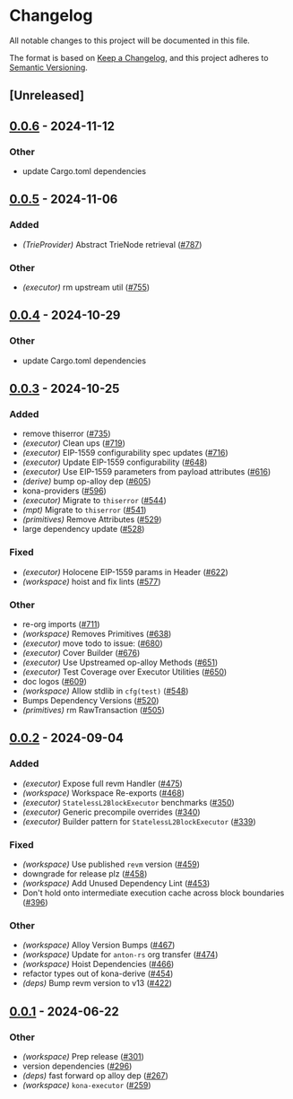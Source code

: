 # Changelog
All notable changes to this project will be documented in this file.

The format is based on [Keep a Changelog](https://keepachangelog.com/en/1.0.0/),
and this project adheres to [Semantic Versioning](https://semver.org/spec/v2.0.0.html).

## [Unreleased]

## [0.0.6](https://github.com/anton-rs/kona/compare/kona-executor-v0.0.5...kona-executor-v0.0.6) - 2024-11-12

### Other

- update Cargo.toml dependencies

## [0.0.5](https://github.com/anton-rs/kona/compare/kona-executor-v0.0.4...kona-executor-v0.0.5) - 2024-11-06

### Added

- *(TrieProvider)* Abstract TrieNode retrieval ([#787](https://github.com/anton-rs/kona/pull/787))

### Other

- *(executor)* rm upstream util ([#755](https://github.com/anton-rs/kona/pull/755))

## [0.0.4](https://github.com/anton-rs/kona/compare/kona-executor-v0.0.3...kona-executor-v0.0.4) - 2024-10-29

### Other

- update Cargo.toml dependencies

## [0.0.3](https://github.com/anton-rs/kona/compare/kona-executor-v0.0.2...kona-executor-v0.0.3) - 2024-10-25

### Added

- remove thiserror ([#735](https://github.com/anton-rs/kona/pull/735))
- *(executor)* Clean ups ([#719](https://github.com/anton-rs/kona/pull/719))
- *(executor)* EIP-1559 configurability spec updates ([#716](https://github.com/anton-rs/kona/pull/716))
- *(executor)* Update EIP-1559 configurability ([#648](https://github.com/anton-rs/kona/pull/648))
- *(executor)* Use EIP-1559 parameters from payload attributes ([#616](https://github.com/anton-rs/kona/pull/616))
- *(derive)* bump op-alloy dep ([#605](https://github.com/anton-rs/kona/pull/605))
- kona-providers ([#596](https://github.com/anton-rs/kona/pull/596))
- *(executor)* Migrate to `thiserror` ([#544](https://github.com/anton-rs/kona/pull/544))
- *(mpt)* Migrate to `thiserror` ([#541](https://github.com/anton-rs/kona/pull/541))
- *(primitives)* Remove Attributes ([#529](https://github.com/anton-rs/kona/pull/529))
- large dependency update ([#528](https://github.com/anton-rs/kona/pull/528))

### Fixed

- *(executor)* Holocene EIP-1559 params in Header ([#622](https://github.com/anton-rs/kona/pull/622))
- *(workspace)* hoist and fix lints ([#577](https://github.com/anton-rs/kona/pull/577))

### Other

- re-org imports ([#711](https://github.com/anton-rs/kona/pull/711))
- *(workspace)* Removes Primitives ([#638](https://github.com/anton-rs/kona/pull/638))
- *(executor)* move todo to issue: ([#680](https://github.com/anton-rs/kona/pull/680))
- *(executor)* Cover Builder ([#676](https://github.com/anton-rs/kona/pull/676))
- *(executor)* Use Upstreamed op-alloy Methods  ([#651](https://github.com/anton-rs/kona/pull/651))
- *(executor)* Test Coverage over Executor Utilities ([#650](https://github.com/anton-rs/kona/pull/650))
- doc logos ([#609](https://github.com/anton-rs/kona/pull/609))
- *(workspace)* Allow stdlib in `cfg(test)` ([#548](https://github.com/anton-rs/kona/pull/548))
- Bumps Dependency Versions ([#520](https://github.com/anton-rs/kona/pull/520))
- *(primitives)* rm RawTransaction ([#505](https://github.com/anton-rs/kona/pull/505))

## [0.0.2](https://github.com/anton-rs/kona/compare/kona-executor-v0.0.1...kona-executor-v0.0.2) - 2024-09-04

### Added
- *(executor)* Expose full revm Handler ([#475](https://github.com/anton-rs/kona/pull/475))
- *(workspace)* Workspace Re-exports ([#468](https://github.com/anton-rs/kona/pull/468))
- *(executor)* `StatelessL2BlockExecutor` benchmarks ([#350](https://github.com/anton-rs/kona/pull/350))
- *(executor)* Generic precompile overrides ([#340](https://github.com/anton-rs/kona/pull/340))
- *(executor)* Builder pattern for `StatelessL2BlockExecutor` ([#339](https://github.com/anton-rs/kona/pull/339))

### Fixed
- *(workspace)* Use published `revm` version ([#459](https://github.com/anton-rs/kona/pull/459))
- downgrade for release plz ([#458](https://github.com/anton-rs/kona/pull/458))
- *(workspace)* Add Unused Dependency Lint ([#453](https://github.com/anton-rs/kona/pull/453))
- Don't hold onto intermediate execution cache across block boundaries ([#396](https://github.com/anton-rs/kona/pull/396))

### Other
- *(workspace)* Alloy Version Bumps ([#467](https://github.com/anton-rs/kona/pull/467))
- *(workspace)* Update for `anton-rs` org transfer ([#474](https://github.com/anton-rs/kona/pull/474))
- *(workspace)* Hoist Dependencies ([#466](https://github.com/anton-rs/kona/pull/466))
- refactor types out of kona-derive ([#454](https://github.com/anton-rs/kona/pull/454))
- *(deps)* Bump revm version to v13 ([#422](https://github.com/anton-rs/kona/pull/422))

## [0.0.1](https://github.com/anton-rs/kona/releases/tag/kona-executor-v0.0.1) - 2024-06-22

### Other
- *(workspace)* Prep release ([#301](https://github.com/anton-rs/kona/pull/301))
- version dependencies ([#296](https://github.com/anton-rs/kona/pull/296))
- *(deps)* fast forward op alloy dep ([#267](https://github.com/anton-rs/kona/pull/267))
- *(workspace)* `kona-executor` ([#259](https://github.com/anton-rs/kona/pull/259))
